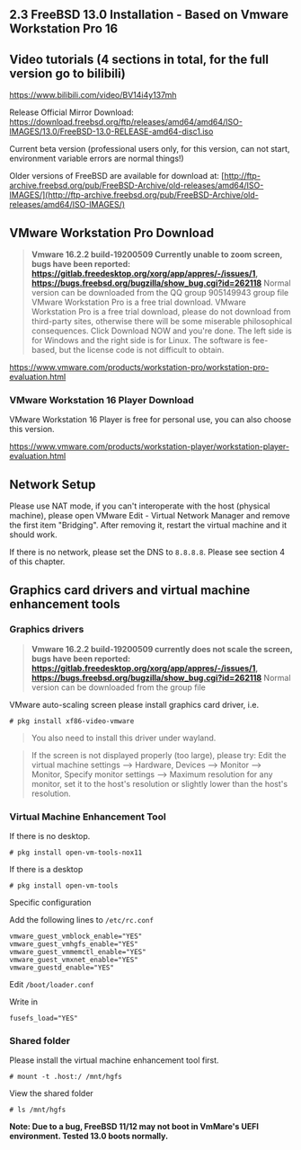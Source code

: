 ## 2.3 FreeBSD 13.0 Installation - Based on Vmware Workstation Pro 16

## Video tutorials (4 sections in total, for the full version go to bilibili)

https://www.bilibili.com/video/BV14i4y137mh

Release Official Mirror Download: <https://download.freebsd.org/ftp/releases/amd64/amd64/ISO-IMAGES/13.0/FreeBSD-13.0-RELEASE-amd64-disc1.iso>

Current beta version (professional users only, for this version, can not start, environment variable errors are normal things!) 

Older versions of FreeBSD are available for download at: [http://ftp-archive.freebsd.org/pub/FreeBSD-Archive/old-releases/amd64/ISO-IMAGES/](http://ftp-archive.freebsd.org/pub/FreeBSD-Archive/old-releases/amd64/ISO-IMAGES/)

## VMware Workstation Pro Download

>**Vmware 16.2.2 build-19200509 Currently unable to zoom screen, bugs have been reported: <https://gitlab.freedesktop.org/xorg/app/appres/-/issues/1>, <https://bugs.freebsd.org/bugzilla/show_bug.cgi?id=262118>** Normal version can be downloaded from the QQ group 905149943 group file
> VMware Workstation Pro is a free trial download.
VMware Workstation Pro is a free trial download, please do not download from third-party sites, otherwise there will be some miserable philosophical consequences. Click Download NOW and you're done. The left side is for Windows and the right side is for Linux. The software is fee-based, but the license code is not difficult to obtain.

<https://www.vmware.com/products/workstation-pro/workstation-pro-evaluation.html>

### VMware Workstation 16 Player Download

VMware Workstation 16 Player is free for personal use, you can also choose this version.

<https://www.vmware.com/products/workstation-player/workstation-player-evaluation.html>

## Network Setup

Please use NAT mode, if you can't interoperate with the host (physical machine), please open VMware Edit - Virtual Network Manager and remove the first item "Bridging". After removing it, restart the virtual machine and it should work.

If there is no network, please set the DNS to `8.8.8.8`. Please see section 4 of this chapter.

## Graphics card drivers and virtual machine enhancement tools

### Graphics drivers

>**Vmware 16.2.2 build-19200509 currently does not scale the screen, bugs have been reported: <https://gitlab.freedesktop.org/xorg/app/appres/-/issues/1>, <https://bugs.freebsd.org/bugzilla/show_bug.cgi?id=262118>** Normal version can be downloaded from the group file

VMware auto-scaling screen please install graphics card driver, i.e.

```
# pkg install xf86-video-vmware
```

> You also need to install this driver under wayland.

> If the screen is not displayed properly (too large), please try: Edit the virtual machine settings --> Hardware, Devices --> Monitor --> Monitor, Specify monitor settings --> Maximum resolution for any monitor, set it to the host's resolution or slightly lower than the host's resolution.


### Virtual Machine Enhancement Tool

If there is no desktop.

```
# pkg install open-vm-tools-nox11
```

If there is a desktop

```
# pkg install open-vm-tools
```

Specific configuration

Add the following lines to `/etc/rc.conf`

```
vmware_guest_vmblock_enable="YES"
vmware_guest_vmhgfs_enable="YES"
vmware_guest_vmmemctl_enable="YES"
vmware_guest_vmxnet_enable="YES" 
vmware_guestd_enable="YES"
```

Edit `/boot/loader.conf`

Write in

```
fusefs_load="YES"
```

### Shared folder

Please install the virtual machine enhancement tool first.

```
# mount -t .host:/ /mnt/hgfs
```

View the shared folder

```
# ls /mnt/hgfs
```

**Note: Due to a bug, FreeBSD 11/12 may not boot in VmMare's UEFI environment. Tested 13.0 boots normally.**
